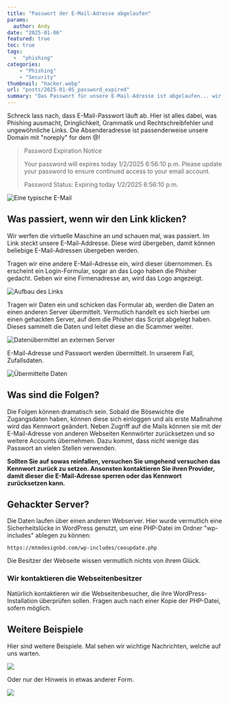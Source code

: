 ```yaml
---
title: "Passwort der E-Mail-Adresse abgelaufen"
params:
  author: Andy
date: "2025-01-06"
featured: true
toc: true
tags: 
  -  "phishing"
categories:
    - "Phishing"
    - "Security"
thumbnail: "hacker.webp"
url: "posts/2025-01-05_password_expired"
summary: "Das Passwort für unsere E-Mail-Adresse ist abgelaufen... wir müssen schnell handeln"
---
```


Schreck lass nach, dass E-Mail-Passwort läuft ab. Hier ist alles dabei, was Phishing ausmacht, Dringlichkeit, Grammatik und Rechtschreibfehler und ungewöhnliche Links. Die Absenderadresse ist passenderweise unsere Domain mit "noreply" for dem @!

> Password Expiration Notice  
>   
> Your password will expires today 1/2/2025 6:56:10 p.m. Please update your password to ensure continued access to your email account.  
>   
> Password Status: Expiring today 1/2/2025 6:56:10 p.m.  

![Eine typische E-Mail](/posts/2025-01-05_password_expired/notice_1.webp)

## Was passiert, wenn wir den Link klicken?

Wir werfen die virtuelle Maschine an und schauen mal, was passiert. Im Link steckt unsere E-Mail-Addresse. Diese wird übergeben, damit können beliebige E-Mail-Adressen übergeben werden.

Tragen wir eine andere E-Mail-Adresse ein, wird dieser übernommen. Es erscheint ein Login-Formular, sogar an das Logo haben die Phisher gedacht. Geben wir eine Firmenadresse an, wird das Logo angezeigt.

![Aufbau des Links](/posts/2025-01-05_password_expired/email_scam_1.webp)

Tragen wir Daten ein und schicken das Formular ab, werden die Daten an einen anderen Server übermittelt. Vermutlich handelt es sich hierbei um einen gehackten Server, auf dem die Phisher das Script abgelegt haben. Dieses sammelt die Daten und leitet diese an die Scammer weiter.

![Datenübermittel an externen Server](/posts/2025-01-05_password_expired/email_scam_2.webp)

E-Mail-Adresse und Passwort werden übermittelt. In unserem Fall, Zufallsdaten.

![Übermittelte Daten](/posts/2025-01-05_password_expired/email_scam_3.webp)


## Was sind die Folgen? 

Die Folgen können dramatisch sein. Sobald die Bösewichte die Zugangsdaten haben, können diese sich einloggen und als erste Maßnahme wird das Kennwort geändert. Neben Zugriff auf die Mails können sie mit der E-Mail-Adresse von anderen Webseiten Kennwörter zurücksetzen und so weitere Accounts übernehmen. Dazu kommt, dass nicht wenige das Passwort an vielen Stellen verwenden.

**Sollten Sie auf sowas reinfallen, versuchen Sie umgehend versuchen das Kennwort zurück zu setzen. Ansonsten kontaktieren Sie ihren Provider, damit dieser die E-Mail-Adresse sperren oder das Kennwort zurücksetzen kann.**

## Gehackter Server?

Die Daten laufen über einen anderen Webserver. Hier wurde vermutlich eine Sicherheitslücke in WordPress genutzt, um eine PHP-Datei im Ordner "wp-includes" ablegen zu können:

    https://mtmdesignbd.com/wp-includes/ceoupdate.php

Die Besitzer der Webseite wissen vermutlich nichts von ihrem Glück.

### Wir kontaktieren die Webseitenbesitzer

Natürlich kontaktieren wir die Webseitenbesucher, die ihre WordPress-Installation überprüfen sollen. Fragen auch nach einer Kopie der PHP-Datei, sofern möglich.

## Weitere Beispiele

Hier sind weitere Beispiele. Mal sehen wir wichtige Nachrichten, welche auf uns warten.

![](/posts/2025-01-05_password_expired/notice_2.webp)

Oder nur der Hinweis in etwas anderer Form.

![](/posts/2025-01-05_password_expired/notice_3.png)

